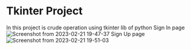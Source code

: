 # Tkinter Project
In this project is crude operation using tkinter lib of python 
Sign In page
![Screenshot from 2023-02-21 19-47-37](https://user-images.githubusercontent.com/33049521/220369960-87df4a4e-161d-4017-a334-8e0faec2c799.png)
Sign Up page 
![Screenshot from 2023-02-21 19-51-03](https://user-images.githubusercontent.com/33049521/220370759-3d26d38f-8ae8-45e3-a2dc-b4855661e2e8.png)
